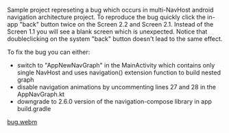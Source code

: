 Sample project represeting a bug which occurs in multi-NavHost android navigation architecture project. To reproduce the bug quickly click the in-app "back" button twice on the Screen 2.2 and Screen 2.1. Instead of the Screen 1.1 you will see a blank screen which is unexpected. Notice that doubleclicking on the system "back" button doesn't lead to the same effect.

To fix the bug you can either:
- switch to "AppNewNavGraph" in the MainActivity which contains only single NavHost and uses navigation() extension function to build nested graph
- disable navigation animations by uncommenting lines 27 and 28 in the AppNavGraph.kt 
- downgrade to 2.6.0 version of the navigation-compose library in app build.gradle
  
[bug.webm](https://github.com/yulmaso/NavigationAnimationBug/assets/26647205/8260a6d5-cd1f-430a-a080-00f846eafd2b)
